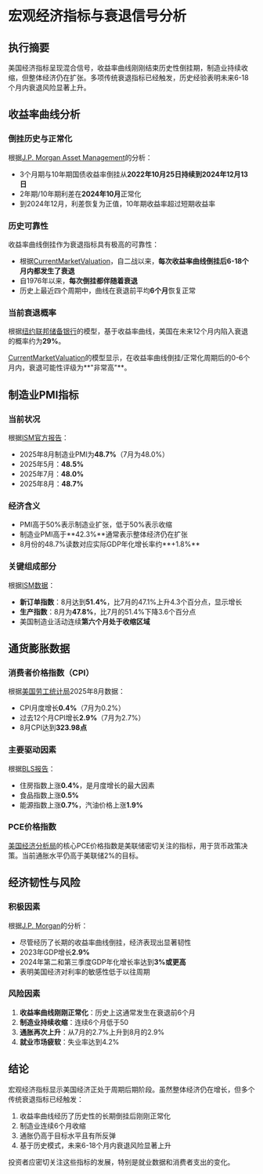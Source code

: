 # 宏观经济指标与衰退信号分析

## 执行摘要

美国经济指标呈现混合信号，收益率曲线刚刚结束历史性倒挂期，制造业持续收缩，但整体经济仍在扩张。多项传统衰退指标已经触发，历史经验表明未来6-18个月内衰退风险显著上升。

## 收益率曲线分析

### 倒挂历史与正常化

根据[J.P. Morgan Asset Management](https://am.jpmorgan.com/us/en/asset-management/adv/insights/market-insights/market-updates/on-the-minds-of-investors/was-the-yield-curve-inversion-wrong-in-predicting-a-us-recession/)的分析：

- 3个月期与10年期国债收益率倒挂从**2022年10月25日持续到2024年12月13日**
- 2年期/10年期利差在**2024年10月**正常化
- 到2024年12月，利差恢复为正值，10年期收益率超过短期收益率

### 历史可靠性

收益率曲线倒挂作为衰退指标具有极高的可靠性：

- 根据[CurrentMarketValuation](https://www.currentmarketvaluation.com/models/yield-curve.php)，自二战以来，**每次收益率曲线倒挂后6-18个月内都发生了衰退**
- 自1976年以来，**每次倒挂都伴随着衰退**
- 历史上最近四个周期中，曲线在衰退前平均**6个月**恢复正常

### 当前衰退概率

根据[纽约联邦储备银行](https://www.newyorkfed.org/research/capital_markets/ycfaq)的模型，基于收益率曲线，美国在未来12个月内陷入衰退的概率约为**29%**。

[CurrentMarketValuation](https://www.currentmarketvaluation.com/models/yield-curve.php)的模型显示，在收益率曲线倒挂/正常化周期后的0-6个月内，衰退可能性评级为**"非常高"**。

## 制造业PMI指标

### 当前状况

根据[ISM官方报告](https://www.prnewswire.com/news-releases/manufacturing-pmi-at-48-7-august-2025-ism-manufacturing-pmi-report-302543264.html)：

- 2025年8月制造业PMI为**48.7%**（7月为48.0%）
- 2025年5月：**48.5%**
- 2025年7月：**48.0%**
- 2025年8月：**48.7%**

### 经济含义

- PMI高于50%表示制造业扩张，低于50%表示收缩
- 制造业PMI高于**42.3%**通常表示整体经济仍在扩张
- 8月份的48.7%读数对应实际GDP年化增长率约**+1.8%**

### 关键组成部分

根据[ISM数据](https://www.prnewswire.com/news-releases/manufacturing-pmi-at-48-7-august-2025-ism-manufacturing-pmi-report-302543264.html)：

- **新订单指数**：8月达到**51.4%**，比7月的47.1%上升4.3个百分点，显示增长
- **生产指数**：8月为**47.8%**，比7月的51.4%下降3.6个百分点
- 美国制造业活动连续**第六个月处于收缩区域**

## 通货膨胀数据

### 消费者价格指数（CPI）

根据[美国劳工统计局](https://www.bls.gov/news.release/cpi.nr0.htm)2025年8月数据：

- CPI月度增长**0.4%**（7月为0.2%）
- 过去12个月CPI增长**2.9%**（7月为2.7%）
- 8月CPI达到**323.98点**

### 主要驱动因素

根据[BLS报告](https://www.bls.gov/news.release/cpi.htm)：
- 住房指数上涨**0.4%**，是月度增长的最大因素
- 食品指数上涨**0.5%**
- 能源指数上涨**0.7%**，汽油价格上涨**1.9%**

### PCE价格指数

[美国经济分析局](https://www.bea.gov/data/personal-consumption-expenditures-price-index)的核心PCE价格指数是美联储密切关注的指标，用于货币政策决策。当前通胀水平仍高于美联储2%的目标。

## 经济韧性与风险

### 积极因素

根据[J.P. Morgan](https://am.jpmorgan.com/us/en/asset-management/adv/insights/market-insights/market-updates/on-the-minds-of-investors/was-the-yield-curve-inversion-wrong-in-predicting-a-us-recession/)的分析：

- 尽管经历了长期的收益率曲线倒挂，经济表现出显著韧性
- 2023年GDP增长**2.9%**
- 2024年第二和第三季度GDP年化增长率达到**3%或更高**
- 表明美国经济对利率的敏感性低于以往周期

### 风险因素

1. **收益率曲线刚刚正常化**：历史上这通常发生在衰退前6个月
2. **制造业持续收缩**：连续6个月低于50
3. **通胀再次上升**：从7月的2.7%上升到8月的2.9%
4. **就业市场疲软**：失业率达到4.2%

## 结论

宏观经济指标显示美国经济正处于周期后期阶段。虽然整体经济仍在增长，但多个传统衰退指标已经触发：

1. 收益率曲线经历了历史性的长期倒挂后刚刚正常化
2. 制造业连续6个月收缩
3. 通胀仍高于目标水平且有所反弹
4. 基于历史模式，未来6-18个月内衰退风险显著上升

投资者应密切关注这些指标的发展，特别是就业数据和消费者支出的变化。